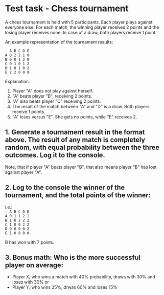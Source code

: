 # Test task - Chess tournament

A chess tournament is held with 5 participants. Each player plays against everyone else. For each match, the winning player receives 2 points and the losing player receives none. In case of a draw, both players receive 1 point.

An example representation of the tournament results:

 `- A B C D E`<br/>
 `A 0 2 2 1 0`<br/>
 `B 0 0 1 2 0`<br/>
 `C 0 1 0 1 2`<br/>
 `D 1 0 1 0 2`<br/>
 `E 2 2 0 0 0`<br/>

Explanation:

 1. Player "A" does not play against herself. 
 2. "A" beats player "B", receiving 2 points. 
 3. "A" also beats player "C" receiving 2 points. 
 4. The result of the match between "A" and "D" is a draw. Both players receive 1 points. 
 5. "A" loses versus "E". She gets no points, while "E" receives 2.


## 1. Generate a tournament result in the format above. The result of any match is completely random, with equal probability between the three outcomes. Log it to the console.
Note, that if player "A" beats player "B", that also means player "B" has lost against player "A".
   
   
## 2. Log to the console the winner of the tournament, and the total points of the winner:

i.e.:<br/>
  `- A B C D E`<br/>
  `A 0 1 1 2 1`<br/>
  `B 1 0 2 2 2`<br/>
  `C 1 0 0 2 2`<br/>
  `D 0 0 0 0 2`<br/>
  `E 1 0 0 0 0`<br/>
  
  B has won with 7 points.
  
  ## 3. Bonus math: Who is the more successful player on average: 
  - Player X, who wins a match with 40% probability, draws with 30% and loses with 30% or
  - Player Y, who wins 25%, drwas 60% and loses 15% 
